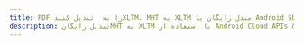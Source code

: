---title: PDF را به  تبدیل کنیدXLTM، MHT به XLTM مبدل رایگان یا Android SDKdescription: تبدیل رایگانMHT به XLTM با استفاده از Android Cloud APIs & SDK همچنین اسناد PDF را در Cloud ایجاد، ویرایش و رندر کنید.---